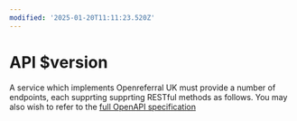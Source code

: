 ```yaml
---
modified: '2025-01-20T11:11:23.520Z'
---
```

# API $version

A service which implements Openreferral UK must provide a number of endpoints, each supprting supprting RESTful methods as follows. You may also wish to refer to the [full OpenAPI specification](/developers/specifications)
